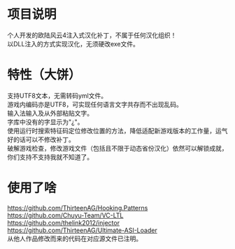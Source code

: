 # 项目说明
个人开发的欧陆风云4注入式汉化补丁，不属于任何汉化组织！</br>
以DLL注入的方式实现汉化，无须硬改exe文件。

# 特性（大饼）
支持UTF8文本，无需转码yml文件。</br>
游戏内编码亦是UTF8，可实现任何语言文字共存而不出现乱码。</br>
输入法输入及从外部粘贴文字。</br>
字库中没有的字显示为"¿"。</br>
使用运行时搜索特征码定位修改位置的方法，降低适配新游戏版本的工作量，运气好的话可以不修改补丁。</br>
破解游戏检查，修改游戏文件（包括且不限于动态省份汉化）依然可以解锁成就，你们支持不支持我就不知道了。

# 使用了啥
https://github.com/ThirteenAG/Hooking.Patterns</br>
https://github.com/Chuyu-Team/VC-LTL</br>
https://github.com/thelink2012/injector</br>
https://github.com/ThirteenAG/Ultimate-ASI-Loader</br>
从他人作品修改而来的代码在对应源文件已注明。
